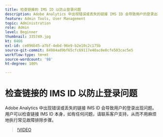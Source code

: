 ```yaml
---
title: 检查链接的 IMS ID 以防止登录问题
description: Adobe Analytics 中出现错误或丢失的链接 IMS ID 会导致用户的登录出现问题。 用户可以检查链接 IMS ID 本身，如有任何问题，请联系客户支持，从而不用麻烦地执行常见故障排除步骤。
feature: Admin Tools, User Management
topic: Administration
role: Admin
level: Beginner
thumbnail: 335749.jpg
kt: 8466
exl-id: ce096b45-a7bf-4ebd-96e9-b2e10c2c175b
source-git-commit: 84984ad9bf65cfc69117e40ac0e0cfe503cac5e5
workflow-type: tm+mt
source-wordcount: '98'
ht-degree: 100%

---
```


# 检查链接的 IMS ID 以防止登录问题

Adobe Analytics 中出现错误或丢失的链接 IMS ID 会导致用户的登录出现问题。 用户可以检查链接 IMS ID 本身，如有任何问题，请联系客户支持，从而不用麻烦地执行常见故障排除步骤。

>[!VIDEO](https://video.tv.adobe.com/v/3418701/?quality=12&learn=on&captions=chi_hans)
